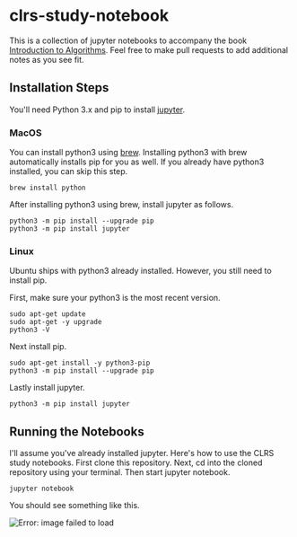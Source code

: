 # clrs-study-notebook
This is a collection of jupyter notebooks to accompany the book [Introduction to Algorithms](https://en.wikipedia.org/wiki/Introduction_to_Algorithms). Feel free to make pull requests to add additional notes as you see fit.

## Installation Steps
You'll need Python 3.x and pip to install [jupyter](https://jupyter.readthedocs.io/en/latest/install.html).

### MacOS
You can install python3 using [brew](https://brew.sh). Installing python3 with brew automatically installs pip for you as well. If you already have python3 installed, you can skip this step.

    brew install python
    
After installing python3 using brew, install jupyter as follows.

    python3 -m pip install --upgrade pip
    python3 -m pip install jupyter

### Linux
Ubuntu ships with python3 already installed. However, you still need to install pip.

First, make sure your python3 is the most recent version.

    sudo apt-get update
    sudo apt-get -y upgrade
    python3 -V
    
 Next install pip.
 
    sudo apt-get install -y python3-pip
    python3 -m pip install --upgrade pip

Lastly install jupyter.

    python3 -m pip install jupyter
    
    
## Running the Notebooks
I'll assume you've already installed jupyter. Here's how to use the CLRS study notebooks.
First clone this repository.
Next, cd into the cloned repository using your terminal.
Then start jupyter notebook.

    jupyter notebook

You should see something like this.

![Error: image failed to load](https://user-images.githubusercontent.com/10102694/45586899-e7b3eb00-b8cb-11e8-8197-024f57dd930f.png)
